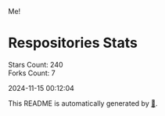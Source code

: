 Me!

# Respositories Stats
Stars Count: 240  
Forks Count: 7

2024-11-15 00:12:04  

This README is automatically generated by [🐰](https://github.com/rnitta/rnitta).
